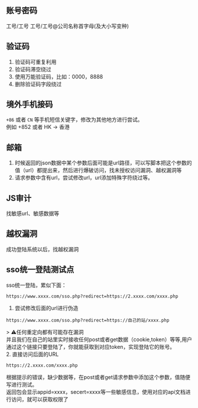 ## 账号密码
工号/工号
工号/工号@公司名称首字母(及大小写变种)
## 验证码
1. 验证码可重复利用
2. 验证码滞空绕过
3. 使用万能验证码，比如：0000，8888
4. 删除验证码字段绕过
## 境外手机接码  
`+86` 或者 `CN` 等手机短信关键字，修改为其他地方进行尝试。  
例如 +852 或者 HK -> 香港
## 邮箱
1. 时候返回的json数据中某个参数后面可能是url路径，可以写脚本把这个参数的值（url）都提出来，然后进行爆破访问，找未授权访问漏洞、越权漏洞等
2. 请求参数中含有url，尝试修改url，url添加特殊字符绕过等。
## JS审计
找敏感url、敏感数据等
## 越权漏洞
成功登陆系统以后，找越权漏洞
##  sso统一登陆测试点
sso统一登陆，累似下面：
```http
https://www.xxxx.com/sso.php?redirect=https://2.xxxx.com/xxxx.php
```  
1. 尝试修改后面的url进行伪造
```http
https://www.xxxx.com/sso.php?redirect=https://自己的站/xxxx.php
```  
\> ⚠️任何重定向都有可能存在漏洞  
并且我们在自己的站里实时接收任何post或者get数据（cookie,token）等等,用户通过这个链接只要登陆了，你就能获取到对应token，实现登陆它的账号。  
2. 直接访问后面的URL
```http
https://2.xxxx.com/xxxx.php
```  
根据提示的错误，缺少数据等，在post或者get请求参数中添加这个参数，值随便写进行测试。  
返回包会显示appid=xxxx，secert=xxxx等一些敏感信息，使用对应的api文档进行访问，就可以获取权限了  